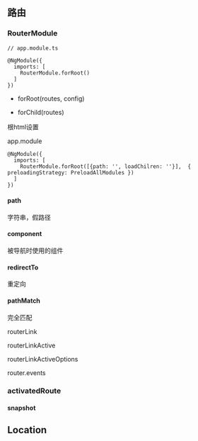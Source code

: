 ## 路由

### RouterModule

```
// app.module.ts

@NgModule({
  imports: [
    RouterModule.forRoot()
  ]
})
```
* forRoot(routes, config)

* forChild(routes)

根html设置<base href="/">

app.module

```
@NgModule({
  imports: [
    RouterModule.forRoot([{path: '', loadChilren: ''}],  { preloadingStrategy: PreloadAllModules })
  ]
})
```

#### path
字符串，假路径

#### component
被导航时使用的组件

#### redirectTo
重定向

#### pathMatch
完全匹配

<router-outlet></router-outlet>

routerLink

routerLinkActive

routerLinkActiveOptions

router.events

### activatedRoute

#### snapshot


## Location
